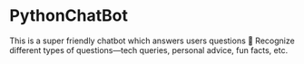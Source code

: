 # PythonChatBot
This is a super friendly chatbot which answers users questions 🤖
Recognize different types of questions—tech queries, personal advice, fun facts, etc.

